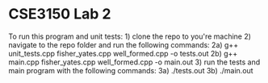# CSE3150 Lab 2

To run this program and unit tests:
    1) clone the repo to you're machine
    2) navigate to the repo folder and run the following commands:
        2a) g++ unit_tests.cpp fisher_yates.cpp well_formed.cpp -o tests.out
        2b) g++ main.cpp fisher_yates.cpp well_formed.cpp -o main.out
    3) run the tests and main program with the following commands:
        3a) ./tests.out
        3b) ./main.out